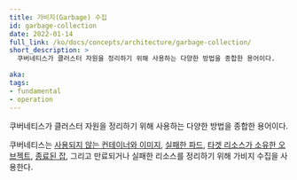 ```yaml
---
title: 가비지(Garbage) 수집
id: garbage-collection
date: 2022-01-14
full_link: /ko/docs/concepts/architecture/garbage-collection/
short_description: >
  쿠버네티스가 클러스터 자원을 정리하기 위해 사용하는 다양한 방법을 종합한 용어이다.

aka: 
tags:
- fundamental
- operation
---
```

 쿠버네티스가 클러스터 자원을 정리하기 위해 사용하는 다양한 방법을 종합한 용어이다.

<!--more-->

쿠버네티스는 [사용되지 않는 컨테이너와 이미지](/ko/docs/concepts/workloads/controllers/garbage-collection/#containers-images),
[실패한 파드](/ko/docs/concepts/workloads/pods/pod-lifecycle/#pod-garbage-collection),
[타겟 리소스가 소유한 오브젝트](/docs/concepts/overview/working-with-objects/owners-dependents/),
[종료된 잡](/ko/docs/concepts/workloads/controllers/ttlafterfinished/), 그리고
만료되거나 실패한 리소스를 정리하기 위해 가비지 수집을 사용한다.
